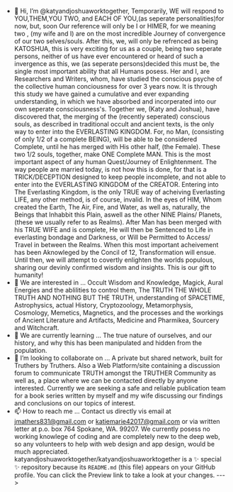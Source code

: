 - 👋 Hi, I’m @katyandjoshuaworktogether, Temporarily, WE will respond to  YOU,THEM,YOU TWO, and EACH OF YOU,(as seperate personalities)for now, but, soon Our reference will only be I or HIMER, for we meaning two , (my wife and I) are on the most incredible Journey of convergence of our two selves/souls. After this, we,  will only be refrenced as being KATOSHUA, this is very exciting for us as a couple, being two seperate persons, neither of us have ever encountered or heard of such a invergence as this, we (as seperate persons)decided this must be, the single most important ability that all Humans posess. Her and I, are Researchers and Writers, whom, have studied the conscious psyche of the collective human conciousness for over 3 years now. It is through this study we have gained a cumulative and ever expanding understanding, in which we have absorbed and incorperated into our own seperate consciousness's. Together we, (Katy and Joshua), have discovered that, the merging of the (recently seperated) conscious souls, as described in traditional occult and ancient texts, is the only way to enter into the EVERLASTING KINGDOM. For, no Man, (consisting of only 1/2 of a complete BEING), will be able to be considered Complete, until he has merged with His other half, (the Female). These two 1/2 souls, together, make ONE Complete MAN. This is the most important aspect of any human Quest/Journey of Enlightenment. The way people are married today, is not how this is done, for that is a TRICK/DECEPTION designed to keep people incomplete, and not able to enter into the EVERLASTING KINGDOM of the CREATOR. Entering into The Everlasting Kingdom, is the only TRUE way of acheiving Everlasting LIFE, any other method, is of course, invalid. In the eyes of HIM, Whom created the Earth, The Air, Fire, and Water, as well as, naturally, the Beings that Inhabbit this Plain, aswell as the other NINE Plains/ Planets,(these we usually refer to as Realms). After Man has been merged with his TRUE WIFE and is complete, He will then be Sentenced to Life in everlasting bondage and Darkness, or Will be Permitted to Access/ Travel in between the Realms. When this most important acheivement has been Aknowleged by the Concil of 12, Transformation will ensue. Until then, we will attempt to covertly enlighten the worlds populous, sharing our devinly confirmed wisdom and insights. This is our gift to humanity!     
- 👀 We are interested in ... Occult Wisdom and Knowledge, Magick, Aural Energies and the ablilities to control them, The TRUTH THE WHOLE TRUTH AND NOTHING BUT THE TRUTH, understanding of SPACETIME, Astrophysics, actual History, Cryptozoology, Metamorphysis, Cosmology, Memetics, Magnetics, and the processes and the workings of Ancient Literature and Artifacts, Medicine and Pharmikea, Sourcery and Witchcraft.
- 🌱 We are currently learning ... The true nature of ourselves, and our history, and why this has been manipulated and hidden from the population. 
- 💞️ I’m looking to collaborate on ... A private but shared network, built for Truthers by Truthers. Also a Web Platform/site containing a discussion forum to communicate TRUTH amongst the TRUTHER Community as well as, a place where we can be contacted directly by anyone interested. Currently we are seeking a safe and reliable publication team for a book series written by myself and my wife discussing our findings and conclusions on our topics of interest.
- 📫 How to reach me ... Contact us directly vis email at jmathers831@gmail.com or katiemarie42017@gmail.com or via written letter at p.o. box 764 Spokane, WA. 99207.
We currently posess no working knowlege of coding and are completely new to the deep web, so any volunteers to help with web design and app design, would be much appreciated.  
katyandjoshuaworktogether/katyandjoshuaworktogether is a ✨ special ✨ repository because its `README.md` (this file) appears on your GitHub profile.
You can click the Preview link to take a look at your changes.
--->
